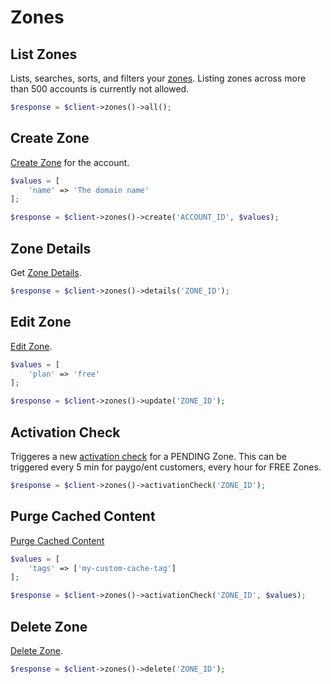 # Zones

## List Zones

Lists, searches, sorts, and filters your [zones](https://developers.cloudflare.com/api/operations/zones-get). Listing zones across more than 500 accounts is currently not allowed.

```php [php]
$response = $client->zones()->all();
```

## Create Zone

[Create Zone](https://developers.cloudflare.com/api/operations/zones-post) for the account.

```php [php]
$values = [
    'name' => 'The domain name'
];

$response = $client->zones()->create('ACCOUNT_ID', $values);
```

## Zone Details

Get [Zone Details](https://developers.cloudflare.com/api/operations/zones-0-get).

```php [php]
$response = $client->zones()->details('ZONE_ID');
```

## Edit Zone

[Edit Zone](https://developers.cloudflare.com/api/operations/zones-0-patch).

```php [php]
$values = [
    'plan' => 'free'
];

$response = $client->zones()->update('ZONE_ID');
```

## Activation Check

Triggeres a new [activation check](https://developers.cloudflare.com/api/operations/put-zones-zone_id-activation_check) for a PENDING Zone. This can be triggered every 5 min for paygo/ent customers, every hour for FREE Zones.


```php [php]
$response = $client->zones()->activationCheck('ZONE_ID');
```

## Purge Cached Content

[Purge Cached Content](https://developers.cloudflare.com/api/operations/zone-purge)

```php [php]
$values = [
    'tags' => ['my-custom-cache-tag']
];

$response = $client->zones()->activationCheck('ZONE_ID', $values);
```

## Delete Zone

[Delete Zone](https://developers.cloudflare.com/api/operations/zones-0-delete).

```php [php]
$response = $client->zones()->delete('ZONE_ID');
```